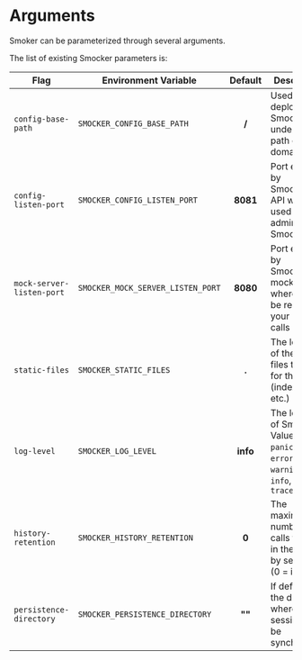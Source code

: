 # Arguments

Smoker can be parameterized through several arguments.

The list of existing Smocker parameters is:

| Flag                      | Environment Variable              | Default  | Description                                                                                      |
| ------------------------- | --------------------------------- | :------: | ------------------------------------------------------------------------------------------------ |
| `config-base-path`        | `SMOCKER_CONFIG_BASE_PATH`        |  **/**   | Used to deploy Smocker under a sub-path of a domain                                              |
| `config-listen-port`      | `SMOCKER_CONFIG_LISTEN_PORT`      | **8081** | Port exposed by Smocker's API which is used to administrate Smocker                              |
| `mock-server-listen-port` | `SMOCKER_MOCK_SERVER_LISTEN_PORT` | **8080** | Port exposed by Smocker's mock server where should be redirected your HTTP calls                 |
| `static-files`            | `SMOCKER_STATIC_FILES`            |  **.**   | The location of the static files to serve for the UI (index.html, etc.)                          |
| `log-level`               | `SMOCKER_LOG_LEVEL`               | **info** | The log level of Smocker, Values: `panic`, `fatal`, `error`, `warning`, `info`, `debug`, `trace` |
| `history-retention`       | `SMOCKER_HISTORY_RETENTION`       |  **0**   | The maximum number of calls to keep in the history by sessions (0 = infinity)                    |
| `persistence-directory`   | `SMOCKER_PERSISTENCE_DIRECTORY`   |  **""**  | If defined, the directory where the sessions will be synchronized                                |
